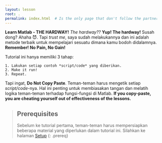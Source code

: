 ```yaml
---
layout: lesson
root: .
permalink: index.html  # Is the only page that don't follow the partner /:path/index.html
---
```

**Learn Matlab - THE HARDWAY!** *The hardway??* **Yup! The hardway!** Susah dong? Ahaha :smiling_imp:. Tapi *trust me*, saya sudah melakukannya dan ini adalah metode terbaik untuk mempelajari sesuatu dimana kamu bodoh didalamnya. **Remember! No Pain, No Gain!**

Tutorial ini hanya memiliki 3 tahap:

    1. Lakukan setiap contoh *script/code* yang diberikan.
    2. Make it run!
    3. Repeat.

Tapi ingat, **Do Not Copy Paste**. Teman-teman harus mengetik setiap *script/code*-nya. Hal ini penting untuk membiasakan tangan dan melatih logika teman-teman terhadap fungsi-fungsi di Matlab. **If you copy-paste, you are cheating yourself out of effectiveness of the lessons.**


> ## Prerequisites
>
> Sebelum ke tutorial pertama, teman-teman harus mempersiapkan beberapa material yang diperlukan dalam tutorial ini. Silahkan ke halaman [Setup](https://miftanurfarid.github.io/tutorial_matlab/setup.html)
{: .prereq}
